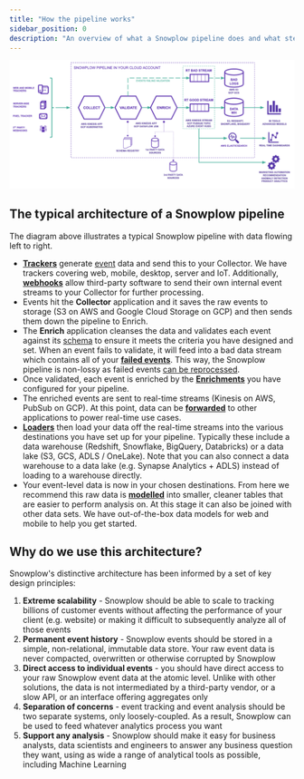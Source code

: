 ```yaml
---
title: "How the pipeline works"
sidebar_position: 0
description: "An overview of what a Snowplow pipeline does and what steps it includes"
---
```


![Pipeline architecture diagram](images/architecture.png)

## The typical architecture of a Snowplow pipeline

The diagram above illustrates a typical Snowplow pipeline with data flowing left to right.

- [**Trackers**](/docs/sources/trackers/index.md) generate [event](/docs/understanding-your-pipeline/events/index.md) data and send this to your Collector. We have trackers covering web, mobile, desktop, server and IoT. Additionally, [**webhooks**](/docs/sources/webhooks/index.md) allow third-party software to send their own internal event streams to your Collector for further processing.
- Events hit the **Collector** application and it saves the raw events to storage (S3 on AWS and Google Cloud Storage on GCP) and then sends them down the pipeline to Enrich.
- The **Enrich** application cleanses the data and validates each event against its [schema](/docs/understanding-your-pipeline/schemas/index.md) to ensure it meets the criteria you have designed and set. When an event fails to validate, it will feed into a bad data stream which contains all of your [**failed events**](/docs/understanding-your-pipeline/failed-events/index.md). This way, the Snowplow pipeline is non-lossy as failed events [can be reprocessed](/docs/managing-data-quality/recovering-failed-events/index.md).
- Once validated, each event is enriched by the [**Enrichments**](/docs/enriching-your-data/available-enrichments/index.md) you have configured for your pipeline.
- The enriched events are sent to real-time streams (Kinesis on AWS, PubSub on GCP). At this point, data can be [**forwarded**](/docs/destinations/forwarding-events/index.md) to other applications to power real-time use cases.
- [**Loaders**](/docs/storing-querying/storage-options/index.md) then load your data off the real-time streams into the various destinations you have set up for your pipeline. Typically these include a data warehouse (Redshift, Snowflake, BigQuery, Databricks) or a data lake (S3, GCS, ADLS / OneLake). Note that you can also connect a data warehouse to a data lake (e.g. Synapse Analytics + ADLS) instead of loading to a warehouse directly.
- Your event-level data is now in your chosen destinations. From here we recommend this raw data is [**modelled**](/docs/modeling-your-data/index.md) into smaller, cleaner tables that are easier to perform analysis on. At this stage it can also be joined with other data sets. We have out-of-the-box data models for web and mobile to help you get started.

## Why do we use this architecture?

Snowplow's distinctive architecture has been informed by a set of key design principles:

1. **Extreme scalability** - Snowplow should be able to scale to tracking billions of customer events without affecting the performance of your client (e.g. website) or making it difficult to subsequently analyze all of those events
2. **Permanent event history** - Snowplow events should be stored in a simple, non-relational, immutable data store. Your raw event data is never compacted, overwritten or otherwise corrupted by Snowplow
3. **Direct access to individual events** - you should have direct access to your raw Snowplow event data at the atomic level. Unlike with other solutions, the data is not intermediated by a third-party vendor, or a slow API, or an interface offering aggregates only
4. **Separation of concerns** - event tracking and event analysis should be two separate systems, only loosely-coupled. As a result, Snowplow can be used to feed whatever analytics process you want
5. **Support any analysis** - Snowplow should make it easy for business analysts, data scientists and engineers to answer any business question they want, using as wide a range of analytical tools as possible, including Machine Learning
